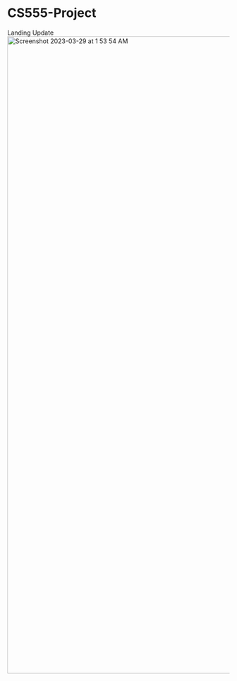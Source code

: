 # CS555-Project

Landing Update
<img width="1440" alt="Screenshot 2023-03-29 at 1 53 54 AM" src="https://user-images.githubusercontent.com/112989454/228439275-49b6143f-8530-4f4b-b742-8a61bff55c9d.png">
